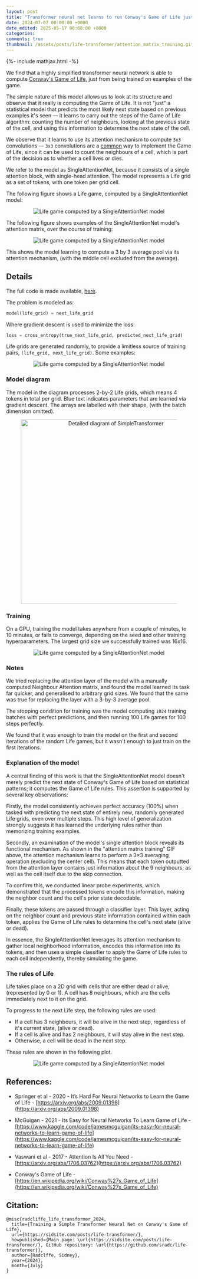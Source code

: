 ```yaml
---
layout: post
title: "Transformer neural net learns to run Conway's Game of Life just from examples"
date: 2024-07-07 00:00:00 +0000
date_edited: 2025-05-17 00:00:00 +0000
categories:
comments: true
thumbnail: /assets/posts/life-transformer/attention_matrix_training.gif
---
```


{%- include mathjax.html -%}

We find that a highly simplified transformer neural network
is able to compute [Conway's Game of Life](https://www.youtube.com/watch?v=R9Plq-D1gEk), 
just from being trained on examples of the game.

The simple nature of this model allows us to look at its structure
and observe that it really is computing the Game of Life. 
It is not "just" a statistical model that predicts the most likely next state based on previous examples it's seen —
it learns to carry out the steps of the Game of Life algorithm:
counting the number of neighbours, looking at the previous state of the cell,
and using this information to determine the next state of the cell.

We observe that it learns to use its attention mechanism to compute `3x3` convolutions — `3x3` convolutions
are a [common](https://stackoverflow.com/a/69056448) way to implement the Game of Life, 
since it can be used to count the neighbours of a cell, 
which is part of the decision as to whether a cell lives or dies.

We refer to the model as SingleAttentionNet, 
because it consists of a single attention block, 
with single-head attention. 
The model represents a Life grid as a set of tokens,
with one token per grid cell.

The following figure shows a Life game, computed by a SingleAttentionNet model:

<p align="center">
<img 
    src="/assets/posts/life-transformer/life_grid_computed_by_transformer.gif"
    alt="Life game computed by a SingleAttentionNet model"
/>
</p>

The following figure shows examples of the SingleAttentionNet model's attention matrix, over the course of training:

<p align="center">
<img 
    src="/assets/posts/life-transformer/attention_matrix_training.gif"
    alt="Life game computed by a SingleAttentionNet model"
/>
</p>

This shows the model learning to compute a 3 by 3 average pool via its attention mechanism, 
(with the middle cell excluded from the average).

## Details

The full code is made available, [here](https://github.com/sradc/life-transformer).

The problem is modeled as:

```python
model(life_grid) = next_life_grid
```

Where gradient descent is used to minimize the loss:

```python
loss = cross_entropy(true_next_life_grid, predicted_next_life_grid)
```

Life grids are generated randomly, 
to provide a limitless source of training pairs,
`(life_grid, next_life_grid)`. Some examples:

<p align="center">
<img 
    src="/assets/posts/life-transformer/training_examples.png"
    alt="Life game computed by a SingleAttentionNet model"
/>
</p>

### Model diagram

The model in the diagram processes 2-by-2 Life grids, which means 4 tokens in total per grid. Blue text indicates parameters that are learned via gradient descent. The arrays are labelled with their shape, (with the batch dimension omitted).

<figure class="image">
<p align="center">
<img 
    src="/assets/posts/life-transformer/simple_transformer_detailed.drawio.png"
    alt="Detailed diagram of SimpleTransformer"
    width=500
/>
</p>
</figure>


### Training

On a GPU, training the model takes anywhere from a couple of minutes, 
to 10 minutes, or fails to converge, depending on the seed and other training hyperparameters.
The largest grid size we successfully trained was 16x16.

<p align="center">
<img 
    src="/assets/posts/life-transformer/training_progress.png"
    alt="Life game computed by a SingleAttentionNet model"
/>
</p>

### Notes

We tried replacing the attention layer of the model with a manually computed Neighbour Attention matrix,
and found the model learned its task far quicker, and generalised to arbitrary grid sizes.
We found that the same was true for replacing the layer with a 3-by-3 average pool.

The stopping condition for training was the model computing `1024` training batches 
with perfect predictions, and then running 100 Life games for 100 steps perfectly.

We found that it was enough to train the model on the 
first and second iterations of the random Life games,
but it wasn't enough to just train on the first iterations.


### Explanation of the model

A central finding of this work is that the SingleAttentionNet model doesn't merely predict the next state of Conway's Game of Life based on statistical patterns; it computes the Game of Life rules. This assertion is supported by several key observations:

Firstly, the model consistently achieves perfect accuracy (100%) when tasked with predicting the next state of entirely new, randomly generated Life grids, even over multiple steps. This high level of generalization strongly suggests it has learned the underlying rules rather than memorizing training examples.

Secondly, an examination of the model's single attention block reveals its functional mechanism. As shown in the "attention matrix training" GIF above, the attention mechanism learns to perform a 3×3 averaging operation (excluding the center cell). This means that each token outputted from the attention layer contains just information about the 9 neighbours, as well as the cell itself due to the skip connection.

To confirm this, we conducted linear probe experiments, which demonstrated that the processed tokens encode this information, making the neighbor count and the cell's prior state decodable.

Finally, these tokens are passed through a classifier layer. This layer, acting on the neighbor count and previous state information contained within each token, applies the Game of Life rules to determine the cell's next state (alive or dead).

In essence, the SingleAttentionNet leverages its attention mechanism to gather local neighborhood information, encodes this information into its tokens, and then uses a simple classifier to apply the Game of Life rules to each cell independently, thereby simulating the game.


### The rules of Life

Life takes place on a 2D grid with cells that are either dead or alive, (represented by 0 or 1). 
A cell has 8 neighbours, which are the cells immediately next to it on the grid.

To progress to the next Life step, the following rules are used:

- If a cell has 3 neighbours, it will be alive in the next step, regardless of it's current state, (alive or dead).
- If a cell is alive and has 2 neighbours, it will stay alive in the next step.
- Otherwise, a cell will be dead in the next step.

These rules are shown in the following plot.

<p align="center">
<img 
    src="/assets/posts/life-transformer/life_state_diagram.png"
    alt="Life game computed by a SingleAttentionNet model"
/>
</p>

## References:

- Springer et al - 2020 - It’s Hard For Neural Networks to Learn the Game of
Life - [https://arxiv.org/abs/2009.01398](https://arxiv.org/abs/2009.01398)

- McGuigan - 2021 - Its Easy for Neural Networks To Learn Game of Life - [https://www.kaggle.com/code/jamesmcguigan/its-easy-for-neural-networks-to-learn-game-of-life](https://www.kaggle.com/code/jamesmcguigan/its-easy-for-neural-networks-to-learn-game-of-life)

- Vaswani et al - 2017 - Attention Is All You Need - [https://arxiv.org/abs/1706.03762](https://arxiv.org/abs/1706.03762) 

- Conway's Game of Life - [https://en.wikipedia.org/wiki/Conway%27s_Game_of_Life](https://en.wikipedia.org/wiki/Conway%27s_Game_of_Life)


## Citation:

```
@misc{radcliffe_life_transformer_2024,
  title={Training a Simple Transformer Neural Net on Conway's Game of Life},
  url={https://sidsite.com/posts/life-transformer/},
  howpublished={Main page: \url{https://sidsite.com/posts/life-transformer/}, GitHub repository: \url{https://github.com/sradc/life-transformer}},
  author={Radclffe, Sidney},
  year={2024},
  month={July}
}
```
